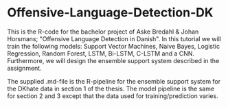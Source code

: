 # Offensive-Language-Detection-DK

This is the R-code for the bachelor project of Aske Bredahl & Johan Horsmans; "Offensive Language Detection in Danish". In this tutorial we will train the following models: Support Vector Machines, Naive Bayes, Logistic Regression, Random Forest, LSTM, Bi-LSTM, C-LSTM and a CNN. Furthermore, we will design the ensemble support system described in the assignment.

The supplied .md-file is the R-pipeline for the ensemble support system for the DKhate data in section 1 of the thesis. The model pipeline is the same for section 2 and 3 except that the data used for training/prediction varies.
